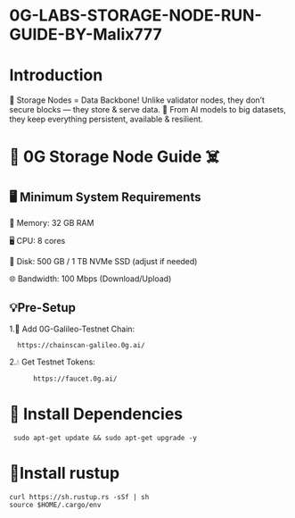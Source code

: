 # 0G-LABS-STORAGE-NODE-RUN-GUIDE-BY-Malix777
# Introduction
🚀 Storage Nodes = Data Backbone!
Unlike validator nodes, they don’t secure blocks — they store & serve data.
📂 From AI models to big datasets, they keep everything persistent, available & resilient.
                      
 # 👻 0G Storage Node Guide ☠️
## 🖥️ Minimum System Requirements

🧠 Memory: 32 GB RAM

🖥️ CPU: 8 cores

💾 Disk: 500 GB / 1 TB NVMe SSD (adjust if needed)

🌐 Bandwidth: 100 Mbps (Download/Upload)

## 💡Pre-Setup

1.🔗 Add 0G-Galileo-Testnet Chain:
      
      https://chainscan-galileo.0g.ai/

2.💧 Get Testnet Tokens:

          https://faucet.0g.ai/

# 🔧 Install Dependencies

     sudo apt-get update && sudo apt-get upgrade -y

 # 🎯Install rustup
    curl https://sh.rustup.rs -sSf | sh
    source $HOME/.cargo/env
    

     

          
